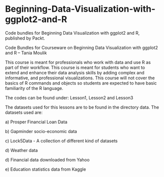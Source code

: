 # Beginning-Data-Visualization-with-ggplot2-and-R

Code bundles for Beginning Data Visualization with ggplot2 and R, published by Packt.

Code Bundles for Courseware on Beginning Data Visualization with ggplot2 and R – Tania Moulik

This course is meant for professionals who work with data and use R as part of their workflow. This course is meant for students who want to extend and enhance their data analysis skills by adding complex and informative, and professional visualizations. This course will not cover the basics of R commands and objects so students are expected to have basic familiarity of the R language.

The codes can be found under: Lesson1, Lesson2 and Lesson3

The datasets used for this lessons are to be found in the directory data. The datasets used are:

a) Prosper Financial Loan Data

b) Gapminder socio-economic data

c) Lock5Data - A collection of different kind of datasets

d) Weather data

d) Financial data downloaded from Yahoo

e) Education statistics data from Kaggle
